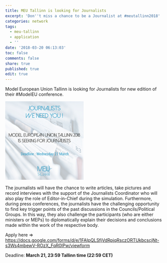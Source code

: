 ```yaml
---
title: MEU Tallinn is looking for Journalists
excerpt: 'Don''t miss a chance to be a Journalist at #meutallinn2018'
categories: network
tags:
  - meu-tallinn
  - application
  - ''
date: '2018-03-20 06:13:03'
toc: false
comments: false
share: true
published: true
edit: true
---
```

Model European Union Tallinn is looking for Journalists for new edition of their #ModelEU conference. 

![](/assets/images/webp.net-resizeimage.jpg)

The journalists will have the chance to write articles, take pictures and record interviews with the support of the Journalists Coordinator who will also play the role of Editor-in-Chief during the simulation. Furthermore, during press conferences, the journalists have the challenging opportunity to find key trigger points of the past discussions in the Councils/Political Groups. In this way, they also challenge the participants (who are either ministers or MEPs) to diplomatically explain their decisions and conclusions made within the work of the respective body.



Apply here => https://docs.google.com/forms/d/e/1FAIpQLSfjVdRpjqRsczORTUkbcscjNt-s3Ws4mbewV-ROzX_FqR0lPw/viewform

Deadline: **March 21, 23:59 Tallinn time (22:59 CET)**
